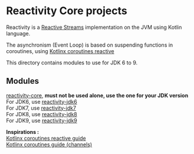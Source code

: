 # Reactivity Core projects

Reactivity is a [Reactive Streams](http://www.reactive-streams.org/) implementation on the JVM using Kotlin language.

The asynchronism (Event Loop) is based on suspending functions in coroutines, using [Kotlinx coroutines reactive](https://github.com/Kotlin/kotlinx.coroutines/tree/master/reactive/kotlinx-coroutines-reactive)

This directory contains modules to use for JDK 6 to 9.

## Modules

[reactivity-core](reactivity-core/README.md), **must not be used alone, use the one for your JDK version**<br />
For JDK6, use [reactivity-jdk6](reactivity-jdk6/README.md)<br />
For JDK7, use [reactivity-jdk7](reactivity-jdk7/README.md)<br />
For JDK8, use [reactivity-jdk8](reactivity-jdk8/README.md)<br />
For JDK9, use [reactivity-jdk9](reactivity-jdk9/README.md)<br />

**Inspirations :**<br />
[Kotlinx coroutines reactive guide](https://github.com/Kotlin/kotlinx.coroutines/blob/master/reactive/coroutines-guide-reactive.md)<br />
[Kotlinx coroutines guide (channels)](https://github.com/Kotlin/kotlinx.coroutines/blob/master/coroutines-guide.md#channel-basics)
